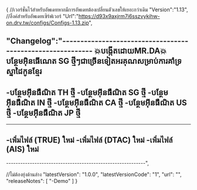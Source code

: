 {
//เวอร์ชั่นไว้สำหรับอัพเดทหากมีการอัพเดทต้องเปลี่ยนตัวเลขให้เยอะกว่าเดิม
"Version":"1.13",
//ลิ้งค์สำหรับอัพเดทเซิร์ฟเวอร์
"Url":"https://d93x9axjrm7i6sszvykihw-on.drv.tw/configs/Configs-1.13.zip", 

"Changelog":"-----------------------------------------------------------
💥បង្កើតដោយMR.DA💥បន្ថែមអ៊ិនធើណេត SG ថ្មីៗជាច្រើនទៀតអរគុណសម្រាប់ការគាំទ្រស្នាដៃកូនខ្មែរ
-----------------------------------------------------------
-បន្ថែមអ៊ីនធឺណិត TH ថ្មី
-បន្ថែមអ៊ីនធឺណិត SG ថ្មី
-បន្ថែមអ៊ីនធឺណិត IN ថ្មី
-បន្ថែមអ៊ីនធឺណិត CA ថ្មី
-បន្ថែមអ៊ីនធឺណិត US ថ្មី
-បន្ថែមអ៊ីនធឺណិត JP ថ្មី
-----------------------------------------------------------
-----------------------------------------------------------
-เพิ่มไฟล์ (TRUE) ใหม่
-เพิ่มไฟล์ (DTAC) ใหม่
-เพิ่มไฟล์ (AIS)  ใหม่
-----------------------------------------------------------
-----------------------------------------------------------",






//ไม่ต้องยุ่งด้านล่าง
"latestVersion": "1.0.0",
"latestVersionCode": "1",
"url": "",
 "releaseNotes": [
 "-Demo" 
  ]
}
